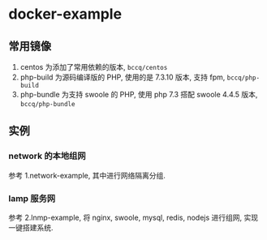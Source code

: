 # docker-example

## 常用镜像

1. centos 为添加了常用依赖的版本, `bccq/centos`
2. php-build 为源码编译版的 PHP, 使用的是 7.3.10 版本, 支持 fpm, `bccq/php-build`
3. php-bundle 为支持 swoole 的 PHP, 使用 php 7.3 搭配 swoole 4.4.5 版本, `bccq/php-bundle`

## 实例

### network 的本地组网

参考 1.network-example, 其中进行网络隔离分组.

### lamp 服务网

参考 2.lnmp-example, 将 nginx, swoole, mysql, redis, nodejs 进行组网, 实现一键搭建系统.
